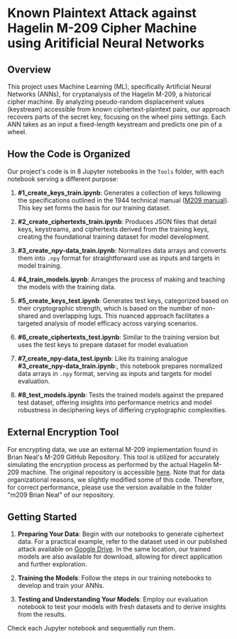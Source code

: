 # Known Plaintext Attack against Hagelin M-209 Cipher Machine using Aritificial Neural Networks

## Overview

This project uses Machine Learning (ML),  specifically Artificial Neural Networks (ANNs), for cryptanalysis of the Hagelin M-209, a historical cipher machine. By analyzing pseudo-random displacement values (keystream) accessible from known ciphertext-plaintext pairs, our approach recovers parts of the secret key, focusing on the wheel pins settings. Each ANN takes as an input a fixed-length keystream and predicts one pin of a wheel. 

## How the Code is Organized

Our project's code is in 8 Jupyter notebooks in the `Tools` folder, with each notebook serving a different purpose:

1. **#1_create_keys_train.ipynb**: Generates a collection of keys following the specifications outlined in the 1944 technical manual ([M209 manual](https://deweger.net/apparaten/downloads/M209%20manual.pdf)). This key set forms the basis for our training dataset.

2. **#2_create_ciphertexts_train.ipynb**: Produces JSON files that detail keys, keystreams, and ciphertexts derived from the training keys, creating the foundational training dataset for model development.

3. **#3_create_npy-data_train.ipynb**: Normalizes data arrays and converts them into `.npy` format for straightforward use as inputs and targets in model training.

4. **#4_train_models.ipynb**: Arranges the process of making and teaching the models with the training data.

5. **#5_create_keys_test.ipynb**:  Generates test keys, categorized based on their cryptographic strength, which is based on the number of non-shared and overlapping lugs. This nuanced approach facilitates a targeted analysis of model efficacy across varying scenarios.

6. **#6_create_ciphertexts_test.ipynb**: Similar to the training version but uses the test keys to prepare dataset for model evaluation

7. **#7_create_npy-data_test.ipynb**: Like its training analogue **#3_create_npy-data_train.ipynb**:, this notebook prepares normalized data arrays in `.npy` format, serving as inputs and targets for model evaluation.

8. **#8_test_models.ipynb**: Tests the trained models against the prepared test dataset, offering insights into performance metrics and model robustness in deciphering keys of differing cryptographic complexities.

## External Encryption Tool

For encrypting data, we use an external M-209 implementation found in Brian Neal's M-209 GitHub Repository. This tool is utilized for accurately simulating the encryption process as performed by the actual Hagelin M-209 machine. The original repository is accessible [here](https://github.com/gremmie/m209). Note that for data organizational reasons, we slightly modified some of this code. Therefore, for correct performance, please use the version available in the folder "m209 Brian Neal" of our repository.


## Getting Started

1. **Preparing Your Data**: Begin with our notebooks to generate ciphertext data. For a practical example, refer to the dataset used in our published attack available on [Google Drive](https://drive.google.com/drive/folders/1WwmRK_jfHjIxhAG4oxQB2lD8j64mMFW3?usp=sharing). In the same location, our trained models are also available for download, allowing for direct application and further exploration.

2. **Training the Models**: Follow the steps in our training notebooks to develop and train your ANNs.

3. **Testing and Understanding Your Models**: Employ our evaluation notebook to test your models with fresh datasets and to derive insights from the results.

Check each Jupyter notebook and sequentially run them.
